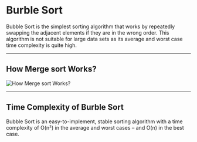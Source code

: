 # Burble Sort

Bubble Sort is the simplest sorting algorithm that works by repeatedly swapping the adjacent elements if they are in the wrong order. This algorithm is not suitable for large data sets as its average and worst case time complexity is quite high.


---

## How Merge sort Works?

![How Merge sort Works?](https://camo.githubusercontent.com/a2c1ebe2ce8519933c7be246af6f0865194c0e1d5abd3d616934ffdb8eb02a7a/68747470733a2f2f68652d73332e73332e616d617a6f6e6177732e636f6d2f6d656469612f75706c6f6164732f323638323136372e706e67)

---

## Time Complexity of Burble Sort

Bubble Sort is an easy-to-implement, stable sorting algorithm with a time complexity of O(n²) in the average and worst cases – and O(n) in the best case.
